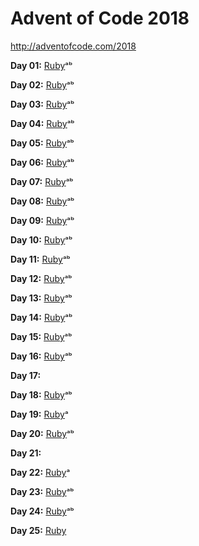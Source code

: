 # Advent of Code 2018

http://adventofcode.com/2018

**Day 01:**
[Ruby](ruby/01.rb)ᵃᵇ

**Day 02:**
[Ruby](ruby/02.rb)ᵃᵇ

**Day 03:**
[Ruby](ruby/03.rb)ᵃᵇ

**Day 04:**
[Ruby](ruby/04.rb)ᵃᵇ

**Day 05:**
[Ruby](ruby/05.rb)ᵃᵇ

**Day 06:**
[Ruby](ruby/06.rb)ᵃᵇ

**Day 07:**
[Ruby](ruby/07.rb)ᵃᵇ

**Day 08:**
[Ruby](ruby/08.rb)ᵃᵇ

**Day 09:**
[Ruby](ruby/09.rb)ᵃᵇ

**Day 10:**
[Ruby](ruby/10.rb)ᵃᵇ

**Day 11:**
[Ruby](ruby/11.rb)ᵃᵇ

**Day 12:**
[Ruby](ruby/12.rb)ᵃᵇ

**Day 13:**
[Ruby](ruby/13.rb)ᵃᵇ

**Day 14:**
[Ruby](ruby/14.rb)ᵃᵇ

**Day 15:**
[Ruby](ruby/15)ᵃᵇ

**Day 16:**
[Ruby](ruby/16)ᵃᵇ

**Day 17:**

**Day 18:**
[Ruby](ruby/18.rb)ᵃᵇ

**Day 19:**
[Ruby](ruby/19.rb)ᵃ

**Day 20:**
[Ruby](ruby/20)ᵃᵇ

**Day 21:**

**Day 22:**
[Ruby](ruby/22.rb)ᵃ

**Day 23:**
[Ruby](ruby/23.rb)ᵃᵇ

**Day 24:**
[Ruby](ruby/24.rb)ᵃᵇ

**Day 25:**
[Ruby](ruby/25.rb)
